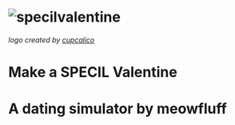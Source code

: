 # ![specilvalentine](https://user-images.githubusercontent.com/96433729/153726195-5e335e32-e32c-4476-8c1a-11c156cd6945.png)
###### logo created by [cupcalico](https://twitter.com/cupcalico)

# Make a SPECIL Valentine
# A dating simulator by meowfluff
